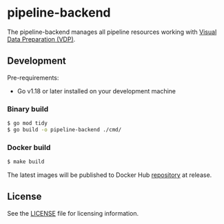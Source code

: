 # pipeline-backend

The pipeline-backend manages all pipeline resources working with [Visual Data Preparation (VDP)](https://github.com/instill-ai/vdp).

## Development

Pre-requirements:

- Go v1.18 or later installed on your development machine

### Binary build

```bash
$ go mod tidy
$ go build -o pipeline-backend ./cmd/
```

### Docker build

```bash
$ make build
```

The latest images will be published to Docker Hub [repository](https://hub.docker.com/r/instill/pipeline-backend) at release.

## License

See the [LICENSE](./LICENSE) file for licensing information.
